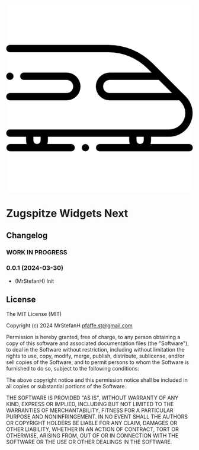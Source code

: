 ![Logo](admin/zugspitze-widgets-next.png)
# Zugspitze Widgets Next

## Changelog

### **WORK IN PROGRESS**

### 0.0.1 (2024-03-30)
* (MrStefanH) Init

## License
The MIT License (MIT)

Copyright (c) 2024 MrStefanH <pfaffe.st@gmail.com>

Permission is hereby granted, free of charge, to any person obtaining a copy
of this software and associated documentation files (the "Software"), to deal
in the Software without restriction, including without limitation the rights
to use, copy, modify, merge, publish, distribute, sublicense, and/or sell
copies of the Software, and to permit persons to whom the Software is
furnished to do so, subject to the following conditions:

The above copyright notice and this permission notice shall be included in
all copies or substantial portions of the Software.

THE SOFTWARE IS PROVIDED "AS IS", WITHOUT WARRANTY OF ANY KIND, EXPRESS OR
IMPLIED, INCLUDING BUT NOT LIMITED TO THE WARRANTIES OF MERCHANTABILITY,
FITNESS FOR A PARTICULAR PURPOSE AND NONINFRINGEMENT. IN NO EVENT SHALL THE
AUTHORS OR COPYRIGHT HOLDERS BE LIABLE FOR ANY CLAIM, DAMAGES OR OTHER
LIABILITY, WHETHER IN AN ACTION OF CONTRACT, TORT OR OTHERWISE, ARISING FROM,
OUT OF OR IN CONNECTION WITH THE SOFTWARE OR THE USE OR OTHER DEALINGS IN
THE SOFTWARE.